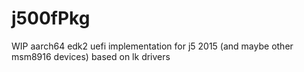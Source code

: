 # j500fPkg
WIP aarch64 edk2 uefi implementation for j5 2015 (and maybe other msm8916 devices) based on lk drivers
